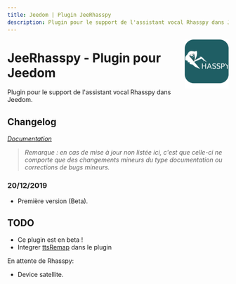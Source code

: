 ```yaml
---
title: Jeedom | Plugin JeeRhasspy
description: Plugin pour le support de l'assistant vocal Rhasspy dans Jeedom
---
```


<img align="right" src="../images/jeerhasspy_icon.png" width="100">

# JeeRhasspy - Plugin pour Jeedom

Plugin pour le support de l'assistant vocal Rhasspy dans Jeedom.

## Changelog

*[Documentation](index.md)*

>*Remarque : en cas de mise à jour non listée ici, c'est que celle-ci ne comporte que des changements mineurs du type documentation ou corrections de bugs mineurs.*

### 20/12/2019
- Première version (Beta).


## TODO
- Ce plugin est en beta !
- Integrer [ttsRemap](https://github.com/KiboOst/SNIPS-Tips/tree/master/JeedomTTSremap) dans le plugin


En attente de Rhasspy:
- Device satellite.
